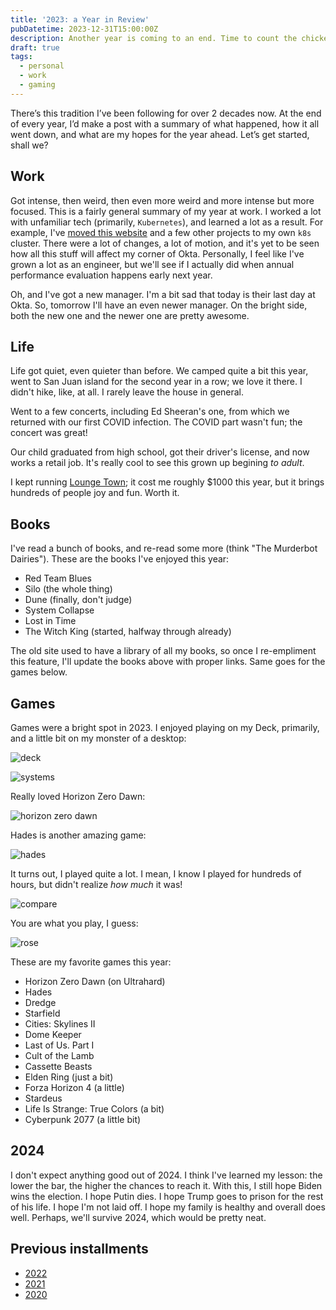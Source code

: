 ```yaml
---
title: '2023: a Year in Review'
pubDatetime: 2023-12-31T15:00:00Z
description: Another year is coming to an end. Time to count the chickens (or something like that)
draft: true
tags:
  - personal
  - work
  - gaming
---
```


There’s this tradition I’ve been following for over 2 decades now. At the end of every year, I’d make a post with a summary of what happened, how it all went down, and what are my hopes for the year ahead. Let’s get started, shall we?

## Work

Got intense, then weird, then even more weird and more intense but more focused. This is a fairly general summary of my year at work. I worked a lot with unfamiliar tech (primarily, `Kubernetes`), and learned a lot as a result. For example, I've [moved this website](/blog/vercel-to-kubernetes) and a few other projects to my own `k8s` cluster. There were a lot of changes, a lot of motion, and it's yet to be seen how all this stuff will affect my corner of Okta. Personally, I feel like I've grown a lot as an engineer, but we'll see if I actually did when annual performance evaluation happens early next year.

Oh, and I've got a new manager. I'm a bit sad that today is their last day at Okta. So, tomorrow I'll have an even newer manager. On the bright side, both the new one and the newer one are pretty awesome.

## Life

Life got quiet, even quieter than before. We camped quite a bit this year, went to San Juan island for the second year in a row; we love it there. I didn't hike, like, at all. I rarely leave the house in general. 

Went to a few concerts, including Ed Sheeran's one, from which we returned with our first COVID infection. The COVID part wasn't fun; the concert was great!

Our child graduated from high school, got their driver's license, and now works a retail job. It's really cool to see this grown up begining _to adult_.

I kept running [Lounge Town](https://lounge.town); it cost me roughly $1000 this year, but it brings hundreds of people joy and fun. Worth it. 

## Books

I've read a bunch of books, and re-read some more (think "The Murderbot Dairies"). These are the books I've enjoyed this year:

  - Red Team Blues
  - Silo (the whole thing)
  - Dune (finally, don't judge)
  - System Collapse
  - Lost in Time
  - The Witch King (started, halfway through already)

The old site used to have a library of all my books, so once I re-empliment this feature, I'll update the books above with proper links. Same goes for the games below. 

## Games

Games were a bright spot in 2023. I enjoyed playing on my Deck, primarily, and a little bit on my monster of a desktop:

![deck](/src/assets/blog/posts/2023-a-year-in-review/deck.png)

![systems](/src/assets/blog/posts/2023-a-year-in-review/systems.png)

Really loved Horizon Zero Dawn:

![horizon zero dawn](/src/assets/blog/posts/2023-a-year-in-review/aloy.jpg)

Hades is another amazing game:

![hades](/src/assets/blog/posts/2023-a-year-in-review/hades.jpg)

It turns out, I played quite a lot. I mean, I know I played for hundreds of hours, but didn't realize _how much_ it was! 

![compare](/src/assets/blog/posts/2023-a-year-in-review/compare.png)

You are what you play, I guess:

![rose](/src/assets/blog/posts/2023-a-year-in-review/rose.png)

These are my favorite games this year:

  - Horizon Zero Dawn (on Ultrahard)
  - Hades
  - Dredge
  - Starfield
  - Cities: Skylines II
  - Dome Keeper
  - Last of Us. Part I
  - Cult of the Lamb
  - Cassette Beasts
  - Elden Ring (just a bit)
  - Forza Horizon 4 (a little)
  - Stardeus
  - Life Is Strange: True Colors (a bit)
  - Cyberpunk 2077 (a little bit)

## 2024

I don't expect anything good out of 2024. I think I've learned my lesson: the lower the bar, the higher the chances to reach it. With this, I still hope Biden wins the election. I hope Putin dies. I hope Trump goes to prison for the rest of his life. I hope I'm not laid off. I hope my family is healthy and overall does well. Perhaps, we'll survive 2024, which would be pretty neat. 

## Previous installments

- [2022](/blog/2022-a-year-in-review)
- [2021](/blog/2021-the-year-in-review)
- [2020](/blog/2020-wont-be-missed)
